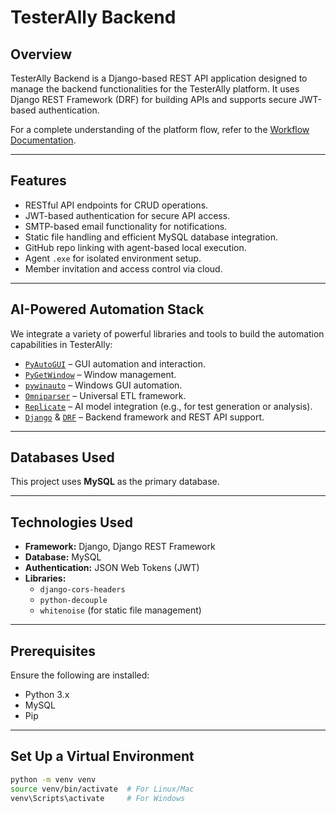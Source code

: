 # TesterAlly Backend

## Overview

TesterAlly Backend is a Django-based REST API application designed to manage the backend functionalities for the TesterAlly platform. It uses Django REST Framework (DRF) for building APIs and supports secure JWT-based authentication.

For a complete understanding of the platform flow, refer to the [Workflow Documentation](./Documents/TesterAlly_Agent_Workflow_Documentation.docx).

---

## Features

- RESTful API endpoints for CRUD operations.
- JWT-based authentication for secure API access.
- SMTP-based email functionality for notifications.
- Static file handling and efficient MySQL database integration.
- GitHub repo linking with agent-based local execution.
- Agent `.exe` for isolated environment setup.
- Member invitation and access control via cloud.

---

## AI-Powered Automation Stack

We integrate a variety of powerful libraries and tools to build the automation capabilities in TesterAlly:

- [`PyAutoGUI`](https://pyautogui.readthedocs.io/en/latest/) – GUI automation and interaction.
- [`PyGetWindow`](https://pypi.org/project/PyGetWindow/) – Window management.
- [`pywinauto`](https://pywinauto.readthedocs.io/en/latest/) – Windows GUI automation.
- [`Omniparser`](https://github.com/Hexagon/omniparser) – Universal ETL framework.
- [`Replicate`](https://replicate.com/) – AI model integration (e.g., for test generation or analysis).
- [`Django`](https://www.djangoproject.com/) & [`DRF`](https://www.django-rest-framework.org/) – Backend framework and REST API support.

---

## Databases Used

This project uses **MySQL** as the primary database.

---

## Technologies Used

- **Framework:** Django, Django REST Framework
- **Database:** MySQL
- **Authentication:** JSON Web Tokens (JWT)
- **Libraries:**
  - `django-cors-headers`
  - `python-decouple`
  - `whitenoise` (for static file management)

---

## Prerequisites

Ensure the following are installed:

- Python 3.x
- MySQL
- Pip

---

## Set Up a Virtual Environment

```bash
python -m venv venv
source venv/bin/activate  # For Linux/Mac
venv\Scripts\activate     # For Windows
